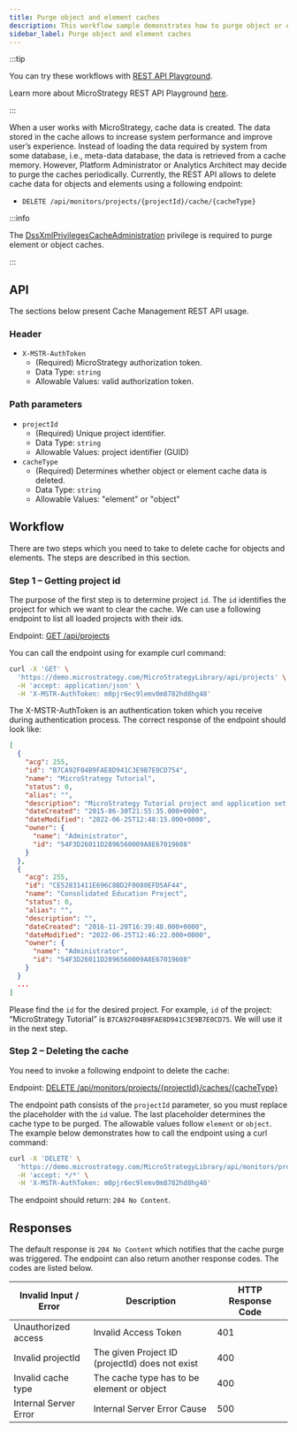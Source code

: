 ```yaml
---
title: Purge object and element caches
description: This workflow sample demonstrates how to purge object or element cache for a particular project.
sidebar_label: Purge object and element caches
---
```


<Available since="2021 Update 8" />

:::tip

You can try these workflows with [REST API Playground](https://www.postman.com/microstrategysdk/workspace/microstrategy-rest-api/folder/16131298-7238f434-a209-45b1-a227-cba9887c20b4?ctx=documentation).

Learn more about MicroStrategy REST API Playground [here](/docs/getting-started/playground.md).

:::

When a user works with MicroStrategy, cache data is created. The data stored in the cache allows to increase system performance and improve user’s experience. Instead of loading the data required by system from some database, i.e., meta-data database, the data is retrieved from a cache memory. However, Platform Administrator or Analytics Architect may decide to purge the caches periodically. Currently, the REST API allows to delete cache data for objects and elements using a following endpoint:

- `DELETE /api/monitors/projects/{projectId}/cache/{cacheType}`

:::info

The [DssXmlPrivilegesCacheAdministration](https://www2.microstrategy.com/producthelp/Current/WebAPIReference/com/microstrategy/webapi/EnumDSSXMLPrivilegeTypes.html#DssXmlPrivilegesCacheAdministration) privilege is required to purge element or object caches.

:::

## API

The sections below present Cache Management REST API usage.

### Header

- `X-MSTR-AuthToken`
  - (Required) MicroStrategy authorization token.
  - Data Type: `string`
  - Allowable Values: valid authorization token.

### Path parameters

- `projectId`
  - (Required) Unique project identifier.
  - Data Type: `string`
  - Allowable Values: project identifier (GUID)
- `cacheType`
  - (Required) Determines whether object or element cache data is deleted.
  - Data Type: `string`
  - Allowable Values: "element" or "object"

## Workflow

There are two steps which you need to take to delete cache for objects and elements. The steps are described in this section.

### Step 1 – Getting project id

The purpose of the first step is to determine project `id`. The `id` identifies the project for which we want to clear the cache. We can use a following endpoint to list all loaded projects with their ids.

Endpoint: [GET /api/projects](https://demo.microstrategy.com/MicroStrategyLibrary/api-docs/index.html#/Projects/getProjects_1)

You can call the endpoint using for example curl command:

```bash
curl -X 'GET' \
  'https://demo.microstrategy.com/MicroStrategyLibrary/api/projects' \
  -H 'accept: application/json' \
  -H 'X-MSTR-AuthToken: m0pjr6ec9lemv0m8782hd8hg48'

```

The X-MSTR-AuthToken is an authentication token which you receive during authentication process. The correct response of the endpoint should look like:

```json
[
  {
    "acg": 255,
    "id": "B7CA92F04B9FAE8D941C3E9B7E0CD754",
    "name": "MicroStrategy Tutorial",
    "status": 0,
    "alias": "",
    "description": "MicroStrategy Tutorial project and application set designed to illustrate the platform's rich functionality. The theme is an Electronics, Books, Movies and Music store. Employees, Inventory, Finance, Product Sales and Suppliers are analyzed.",
    "dateCreated": "2015-06-30T21:55:35.000+0000",
    "dateModified": "2022-06-25T12:48:15.000+0000",
    "owner": {
      "name": "Administrator",
      "id": "54F3D26011D2896560009A8E67019608"
    }
  },
  {
    "acg": 255,
    "id": "CE52831411E696C8BD2F0080EFD5AF44",
    "name": "Consolidated Education Project",
    "status": 0,
    "alias": "",
    "description": "",
    "dateCreated": "2016-11-20T16:39:48.000+0000",
    "dateModified": "2022-06-25T12:46:22.000+0000",
    "owner": {
      "name": "Administrator",
      "id": "54F3D26011D2896560009A8E67019608"
    }
  }
  ...
]
```

Please find the `id` for the desired project. For example, `id` of the project: “MicroStrategy Tutorial” is `B7CA92F04B9FAE8D941C3E9B7E0CD75`. We will use it in the next step.

### Step 2 – Deleting the cache

You need to invoke a following endpoint to delete the cache:

Endpoint: [DELETE /api/monitors/projects/{projectId}/caches/{cacheType}](https://demo.microstrategy.com/MicroStrategyLibrary/api-docs/index.html#/Monitors/deleteCache)

The endpoint path consists of the `projectId` parameter, so you must replace the placeholder with the `id` value. The last placeholder determines the cache type to be purged. The allowable values follow `element` or `object`. The example below demonstrates how to call the endpoint using a curl command:

```bash
curl -X 'DELETE' \
  'https://demo.microstrategy.com/MicroStrategyLibrary/api/monitors/projects/B7CA92F04B9FAE8D941C3E9B7E0CD754/cache/element' \
  -H 'accept: */*' \
  -H 'X-MSTR-AuthToken: m0pjr6ec9lemv0m8782hd8hg48'
```

The endpoint should return: `204 No Content`.

## Responses

The default response is `204 No Content` which notifies that the cache purge was triggered. The endpoint can also return another response codes. The codes are listed below.

| Invalid Input / Error | Description                                     | HTTP Response Code |
| --------------------- | ----------------------------------------------- | ------------------ |
| Unauthorized access   | Invalid Access Token                            | 401                |
| Invalid projectId     | The given Project ID (projectId) does not exist | 400                |
| Invalid cache type    | The cache type has to be element or object      | 400                |
| Internal Server Error | Internal Server Error Cause                     | 500                |

